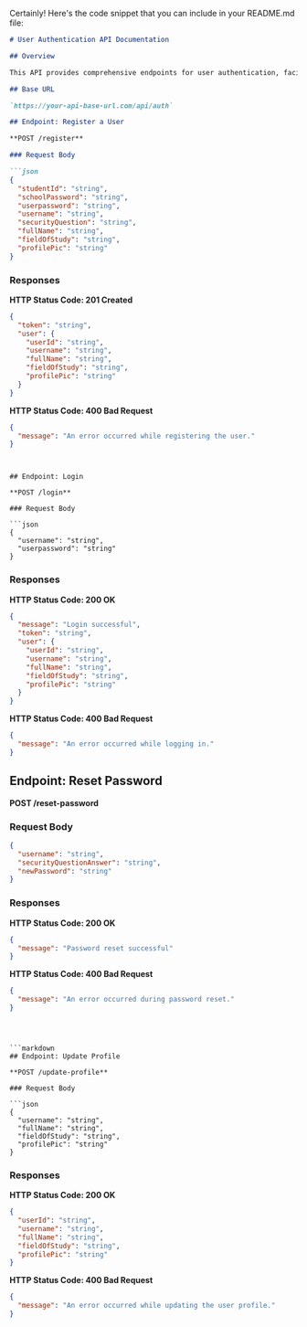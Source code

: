 Certainly! Here's the code snippet that you can include in your README.md file:

```markdown
# User Authentication API Documentation

## Overview

This API provides comprehensive endpoints for user authentication, facilitating user registration, login, password reset, profile updates, and user retrieval.

## Base URL

`https://your-api-base-url.com/api/auth`

## Endpoint: Register a User

**POST /register**

### Request Body

```json
{
  "studentId": "string",
  "schoolPassword": "string",
  "userpassword": "string",
  "username": "string",
  "securityQuestion": "string",
  "fullName": "string",
  "fieldOfStudy": "string",
  "profilePic": "string"
}
```

### Responses

**HTTP Status Code: 201 Created**

```json
{
  "token": "string",
  "user": {
    "userId": "string",
    "username": "string",
    "fullName": "string",
    "fieldOfStudy": "string",
    "profilePic": "string"
  }
}
```

**HTTP Status Code: 400 Bad Request**

```json
{
  "message": "An error occurred while registering the user."
}
```

```


## Endpoint: Login

**POST /login**

### Request Body

```json
{
  "username": "string",
  "userpassword": "string"
}
```

### Responses

**HTTP Status Code: 200 OK**

```json
{
  "message": "Login successful",
  "token": "string",
  "user": {
    "userId": "string",
    "username": "string",
    "fullName": "string",
    "fieldOfStudy": "string",
    "profilePic": "string"
  }
}
```

**HTTP Status Code: 400 Bad Request**

```json
{
  "message": "An error occurred while logging in."
}
```






## Endpoint: Reset Password

**POST /reset-password**

### Request Body

```json
{
  "username": "string",
  "securityQuestionAnswer": "string",
  "newPassword": "string"
}
```

### Responses

**HTTP Status Code: 200 OK**

```json
{
  "message": "Password reset successful"
}
```

**HTTP Status Code: 400 Bad Request**

```json
{
  "message": "An error occurred during password reset."
}
```
```



```markdown
## Endpoint: Update Profile

**POST /update-profile**

### Request Body

```json
{
  "username": "string",
  "fullName": "string",
  "fieldOfStudy": "string",
  "profilePic": "string"
}
```

### Responses

**HTTP Status Code: 200 OK**

```json
{
  "userId": "string",
  "username": "string",
  "fullName": "string",
  "fieldOfStudy": "string",
  "profilePic": "string"
}
```

**HTTP Status Code: 400 Bad Request**

```json
{
  "message": "An error occurred while updating the user profile."
}
```
```

